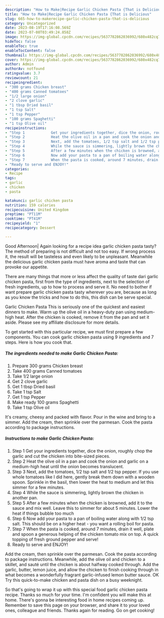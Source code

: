 ```yaml
---
description: "How to Make|Recipe Garlic Chicken Pasta {That is Delicious"
title: "How to Make|Recipe Garlic Chicken Pasta {That is Delicious"
slug: 665-how-to-makerecipe-garlic-chicken-pasta-that-is-delicious
category: Uncategorized
date: 2023-08-19T17:16:08.569Z
date: 2023-07-08T03:49:24.858Z
image: https://img-global.cpcdn.com/recipes/5637782862036992/680x482cq70/garlic-chicken-pasta-recipe-main-photo.jpg
hideToc: false
enableToc: true
enableTocContent: false
thumbnail: https://img-global.cpcdn.com/recipes/5637782862036992/680x482cq70/garlic-chicken-pasta-recipe-main-photo.jpg
cover: https://img-global.cpcdn.com/recipes/5637782862036992/680x482cq70/garlic-chicken-pasta-recipe-main-photo.jpg
author: Admin
authorAv: notfound
ratingvalue: 3.7
reviewcount: 21
recipeingredient:
- "300 grams Chicken breast"
- "400 grams Canned tomatoes"
- "1/2 large onion"
- "2 clove garlic"
- "1 tbsp Dried basil"
- "1 tsp Salt"
- "1 tsp Pepper"
- "100 grams Spaghetti"
- "1 tsp Olive oil"
recipeinstructions:
- "Step 1            Get your ingredients together, dice the onion, roughly chop the garlic and cut the chicken into bite-sized pieces."
- "Step 2            Heat the olive oil in a pan and cook the onion and garlic on a medium-high heat until the onion becomes translucent."
- "Step 3            Next, add the tomatoes, 1/2 tsp salt and 1/2 tsp pepper. If you use whole tomatoes like I did here, gently break them down with a wooden spoon. Sprinkle in the basil, then lower the heat to medium and let this simmer for a few minutes."
- "Step 4            While the sauce is simmering, lightly brown the chicken in another pan."
- "Step 5            After a few minutes when the chicken is browned, add it to the sauce and mix well. Leave this to simmer for about 5 minutes. Lower the heat if things bubble too much"
- "Step 6            Now add your pasta to a pan of boiling water along with 1/2 tsp salt. This should be on a higher heat - you want a rolling boil for pasta."
- "Step 7            When the pasta is cooked, around 7 minutes, drain it well, plate and spoon a generous helping of the chicken tomato mix on top. A quick topping of fresh ground pepper and serve!"
- "Ready to serve and ENJOY!"
categories:
- Recipe
tags:
- garlic
- chicken
- pasta

katakunci: garlic chicken pasta 
nutrition: 159 calories
recipecuisine: United Kingdom
preptime: "PT11M"
cooktime: "PT41M"
recipeyield: "1"
recipecategory: Dessert

---
```



Good Afternoon| Again looking for a recipe idea garlic chicken pasta tasty? The method of preparing is not difficult and not too easy. If wrong process it, the result will be tasteless and even likely to be unpleasant. Meanwhile the delicious garlic chicken pasta must have aroma and taste that can provoke our appetite.






There are many things that more or less affect the quality of taste dari garlic chicken pasta, first from the type of ingredients, next to the selection of fresh ingredients, up to how to process and serve it. No need to bother if want prepare garlic chicken pasta tasty wherever you are, because as long as you know the tricks and how to do this, this dish can be serve special.


Garlic Chicken Pasta This is seriously one of the quickest and easiest dinners to make. Warm up the olive oil in a heavy-duty pan using medium-high heat. After the chicken is cooked, remove it from the pan and set it aside. Please see my affiliate disclosure for more details.


To get started with this particular recipe, we must first prepare a few components. You can cook garlic chicken pasta using 9 ingredients and 7 steps. Here is how you cook that.

<!--inarticleads1-->

##### The ingredients needed to make Garlic Chicken Pasta:

1. Prepare 300 grams Chicken breast
1. Take 400 grams Canned tomatoes
1. Take 1/2 large onion
1. Get 2 clove garlic
1. Get 1 tbsp Dried basil
1. Take 1 tsp Salt
1. Get 1 tsp Pepper
1. Make ready 100 grams Spaghetti
1. Take 1 tsp Olive oil


It&#39;s creamy, cheesy and packed with flavor. Pour in the wine and bring to a simmer. Add the cream, then sprinkle over the parmesan. Cook the pasta according to package instructions. 

<!--inarticleads2-->

##### Instructions to make Garlic Chicken Pasta:

1. Step 1            Get your ingredients together, dice the onion, roughly chop the garlic and cut the chicken into bite-sized pieces.
1. Step 2            Heat the olive oil in a pan and cook the onion and garlic on a medium-high heat until the onion becomes translucent.
1. Step 3            Next, add the tomatoes, 1/2 tsp salt and 1/2 tsp pepper. If you use whole tomatoes like I did here, gently break them down with a wooden spoon. Sprinkle in the basil, then lower the heat to medium and let this simmer for a few minutes.
1. Step 4            While the sauce is simmering, lightly brown the chicken in another pan.
1. Step 5            After a few minutes when the chicken is browned, add it to the sauce and mix well. Leave this to simmer for about 5 minutes. Lower the heat if things bubble too much
1. Step 6            Now add your pasta to a pan of boiling water along with 1/2 tsp salt. This should be on a higher heat - you want a rolling boil for pasta.
1. Step 7            When the pasta is cooked, around 7 minutes, drain it well, plate and spoon a generous helping of the chicken tomato mix on top. A quick topping of fresh ground pepper and serve!
1. Ready to serve and ENJOY!

Add the cream, then sprinkle over the parmesan. Cook the pasta according to package instructions. Meanwhile, add the olive oil and chicken to a skillet, and sauté until the chicken is about halfway cooked through. Add the garlic, butter, lemon juice, and allow the chicken to finish cooking through in what becomes a wonderfully fragrant garlic-infused lemon butter sauce. OK Try this quick-to-make chicken and pasta dish on a busy weeknight. 

So that's going to wrap it up with this special food garlic chicken pasta recipe. Thanks so much for your time. I'm confident you will make this at home. There's gonna be interesting food in home recipes coming up. Remember to save this page on your browser, and share it to your loved ones, colleague and friends. Thanks again for reading. Go on get cooking!
